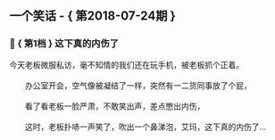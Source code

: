 ## 一个笑话 - { 第2018-07-24期 }
</hr>

### :jack_o_lantern: { 第1档 } 这下真的内伤了
今天老板微服私访，毫不知情的我们还在玩手机，被老板抓个正着。<br/><br/>　　办公室开会，空气像被凝结了一样，突然有一二货同事放了个屁，<br/><br/>　　看了看老板一脸严肃，不敢笑出声，差点憋出内伤，<br/><br/>　　这时，老板扑哧一声笑了，吹出一个鼻涕泡，艾玛，这下真的内伤了...


